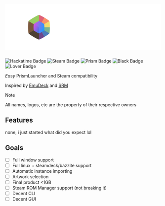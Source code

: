 # ![Prism 4 Steam](./assets/full_logo_light.png)
![Hackatime Badge](https://hackatime-badge.hackclub.com/U091H0MHT2B/Prism-4-Steam?label=Time%20Wasted&style=for-the-badge)
![Steam Badge](https://img.shields.io/badge/uses-steam-%232a475e?style=for-the-badge&logo=steam&labelColor=%23171a21)
![Prism Badge](https://img.shields.io/badge/Prism-Launcher-%234c7dbd?style=for-the-badge&labelColor=%23df6277)
![Black Badge](https://img.shields.io/badge/code%20style-black-000000?style=for-the-badge)
![Lover Badge](https://img.shields.io/badge/I%20%E2%9D%A4%EF%B8%8F-Badges-%23de3449?style=for-the-badge)

*Easy* PrismLauncher and Steam compatibility

Inspired by [EmuDeck](https://www.emudeck.com/) and [SRM](https://github.com/SteamGridDB/steam-rom-manager)

> [!NOTE]
> All names, logos, etc are the property of their respective owners

## Features

none, i just started what did you expect lol

## Goals

- [ ] Full window support
- [ ] Full linux + steamdeck/bazzite support
- [ ] Automatic instance importing
- [ ] Artwork selection
- [ ] Final product <1GB
- [ ] Steam ROM Manager support (not breaking it)
- [ ] Decent CLI
- [ ] Decent GUI